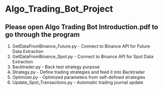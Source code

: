 # Algo_Trading_Bot_Project
## Please open Algo Trading Bot Introduction.pdf to go through the program

1. GetDataFromBinance_Future.py - Connect to Binance API for Future Data Extraction
2. GetDataFromBinance_Spot.py - Connect to Binance API for Spot Data Extraction
3. Backtrader.py - Back test strategy purpose
4. Strategy.py - Define trading strategies and feed it into Backtrader
5. Optimizer.py - Optimized parameters from self-defined strategies
6. Update_Spot_Transactions.py - Automatic trading journal update
